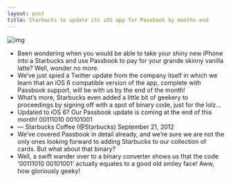 ```yaml
---
layout: post
title: Starbucks to update its iOS app for Passbook by months end
---
```

![img](http://media.idownloadblog.com/wp-content/uploads/2012/09/Starbucks-store.jpg)
* Been wondering when you would be able to take your shiny new iPhone into a Starbucks and use Passbook to pay for your grande skinny vanilla latte? Well, wonder no more.
* We’ve just spied a Twitter update from the company itself in which we learn that an iOS 6 compatible version of the app, complete with Passbook support, will be with us by the end of the month!
* What’s more, Starbucks even added a little bit of geekery to proceedings by signing off with a spot of binary code, just for the lolz…
* Updated to iOS 6? Our Passbook update is coming at the end of this month! 00111010 00101001
* — Starbucks Coffee (@Starbucks) September 21, 2012
* We’ve covered Passbook in detail already, and we’re sure we are not the only ones looking forward to adding Starbucks to our collection of cards. But what about that binary?
* Well, a swift wander over to a binary converter shows us that the code ‘00111010 00101001’ actually equates to a good old smiley face! Aww, how gloriously geeky!

